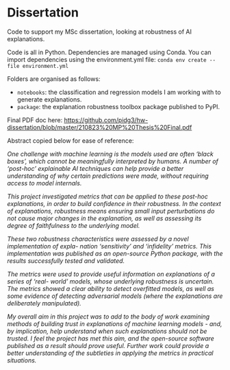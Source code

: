 # Dissertation

Code to support my MSc dissertation, looking at robustness of AI explanations.

Code is all in Python. Dependencies are managed using Conda. You can import dependencies using the environment.yml file: `conda env create --file environment.yml`

Folders are organised as follows:

- `notebooks`: the classification and regression models I am working with to generate explanations.
- `package`: the explanation robustness toolbox package published to PyPI.

Final PDF doc here: https://github.com/pidg3/hw-dissertation/blob/master/210823%20MP%20Thesis%20Final.pdf

Abstract copied below for ease of reference:

_One challenge with machine learning is the models used are often ‘black boxes’, which cannot be meaningfully interpreted by humans. A number of ‘post-hoc’ explainable AI techniques can help provide a better understanding of why certain predictions were made, without requiring access to model internals._

_This project investigated metrics that can be applied to these post-hoc explanations, in order to build confidence in their robustness. In the context of explanations, robustness means ensuring small input perturbations do not cause major changes in the explanation, as well as assessing its degree of faithfulness to the underlying model._

_These two robustness characteristics were assessed by a novel implementation of expla- nation ‘sensitivity’ and ‘infidelity’ metrics. This implementation was published as an open-source Python package, with the results successfully tested and validated._

_The metrics were used to provide useful information on explanations of a series of ‘real- world’ models, whose underlying robustness is uncertain. The metrics showed a clear ability to detect overfitted models, as well as some evidence of detecting adversarial models (where the explanations are deliberately manipulated)._

_My overall aim in this project was to add to the body of work examining methods of building trust in explanations of machine learning models - and, by implication, help understand when such explanations should not be trusted. I feel the project has met this aim, and the open-source software published as a result should prove useful. Further work could provide a better understanding of the subtleties in applying the metrics in practical situations._
